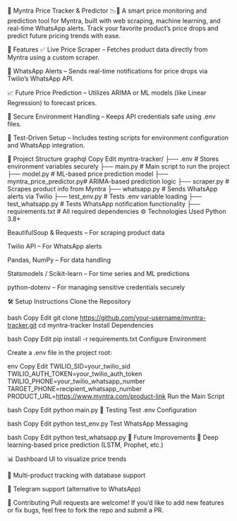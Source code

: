 🛒 Myntra Price Tracker & Predictor 📉🔮
A smart price monitoring and prediction tool for Myntra, built with web scraping, machine learning, and real-time WhatsApp alerts. Track your favorite product’s price drops and predict future pricing trends with ease.

🚀 Features
✅ Live Price Scraper – Fetches product data directly from Myntra using a custom scraper.

🔔 WhatsApp Alerts – Sends real-time notifications for price drops via Twilio’s WhatsApp API.

📈 Future Price Prediction – Utilizes ARIMA or ML models (like Linear Regression) to forecast prices.

🔐 Secure Environment Handling – Keeps API credentials safe using .env files.

🧪 Test-Driven Setup – Includes testing scripts for environment configuration and WhatsApp integration.

📁 Project Structure
graphql
Copy
Edit
myntra-tracker/
├── .env                      # Stores environment variables securely
├── main.py                  # Main script to run the project
├── model.py                 # ML-based price prediction model
├── myntra_price_predictor.py# ARIMA-based prediction logic
├── scraper.py               # Scrapes product info from Myntra
├── whatsapp.py              # Sends WhatsApp alerts via Twilio
├── test_env.py              # Tests .env variable loading
├── test_whatsapp.py         # Tests WhatsApp notification functionality
├── requirements.txt         # All required dependencies
⚙️ Technologies Used
Python 3.8+

BeautifulSoup & Requests – For scraping product data

Twilio API – For WhatsApp alerts

Pandas, NumPy – For data handling

Statsmodels / Scikit-learn – For time series and ML predictions

python-dotenv – For managing sensitive credentials securely

🛠️ Setup Instructions
Clone the Repository

bash
Copy
Edit
git clone https://github.com/your-username/myntra-tracker.git
cd myntra-tracker
Install Dependencies

bash
Copy
Edit
pip install -r requirements.txt
Configure Environment

Create a .env file in the project root:

env
Copy
Edit
TWILIO_SID=your_twilio_sid
TWILIO_AUTH_TOKEN=your_twilio_auth_token
TWILIO_PHONE=your_twilio_whatsapp_number
TARGET_PHONE=recipient_whatsapp_number
PRODUCT_URL=https://www.myntra.com/product-link
Run the Main Script

bash
Copy
Edit
python main.py
🧪 Testing
Test .env Configuration

bash
Copy
Edit
python test_env.py
Test WhatsApp Messaging

bash
Copy
Edit
python test_whatsapp.py
📌 Future Improvements
🧠 Deep learning-based price prediction (LSTM, Prophet, etc.)

📊 Dashboard UI to visualize price trends

🧵 Multi-product tracking with database support

📱 Telegram support (alternative to WhatsApp)

🤝 Contributing
Pull requests are welcome! If you’d like to add new features or fix bugs, feel free to fork the repo and submit a PR.

